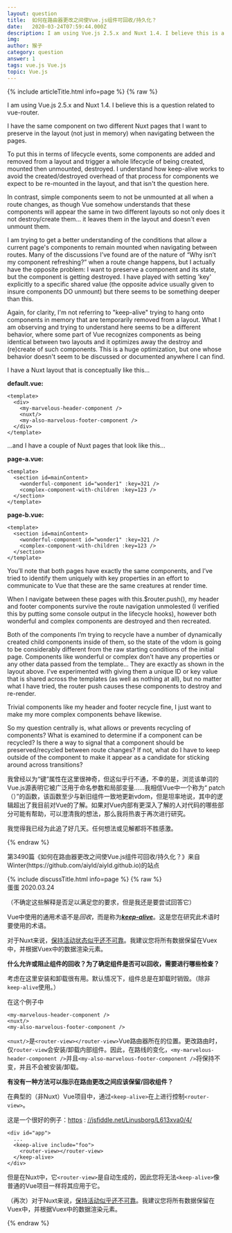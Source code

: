 ```yaml
---
layout: question
title:  如何在路由器更改之间使Vue.js组件可回收/持久化？
date:   2020-03-24T07:59:44.000Z
description: I am using Vue.js 2.5.x and Nuxt 1.4. I believe this is a question related to...
img: 
author: 猴子
category: question
answer: 1
tags: vue.js Vue.js
topic: Vue.js
---
```

<div class="article-root">
  <div class="article">
    {% include articleTitle.html info=page %}
    {% raw %}
    <div class="article-content"><p>I am using Vue.js 2.5.x and Nuxt 1.4. I believe this is a question related to vue-router.</p>

<p>I have the same component on two different Nuxt pages that I want to preserve in the layout (not just in memory) when navigating between the pages. </p>

<p>To put this in terms of lifecycle events, some components are added and removed from a layout and trigger a whole lifecycle of being created, mounted then unmounted, destroyed. I understand how keep-alive works to avoid the created/destroyed overhead of that process for components we expect to be re-mounted in the layout, and that isn't the question here.</p>

<p>In contrast, simple components seem to not be unmounted at all when a route changes, as though Vue somehow understands that these components will appear the same in two different layouts so not only does it not destroy/create them... it leaves them in the layout and doesn't even unmount them.</p>

<p>I am trying to get a better understanding of the conditions that allow a current page's components to remain mounted when navigating between routes. Many of the discussions I’ve found are of the nature of “Why isn’t my component refreshing?” when a route change happens, but I actually have the opposite problem: I want to preserve a component and its state, but the component is getting destroyed. I have played with setting 'key' explicitly to a specific shared value (the opposite advice usually given to insure components DO unmount) but there seems to be something deeper than this.</p>

<p>Again, for clarity, I'm not referring to "keep-alive" trying to hang onto components in memory that are temporarily removed from a layout. What I am observing and trying to understand here seems to be a different behavior, where some part of Vue recognizes components as being identical between two layouts and it optimizes away the destroy and (re)create of such components. This is a huge optimization, but one whose behavior doesn't seem to be discussed or documented anywhere I can find.</p>

<p>I have a Nuxt layout that is conceptually like this…</p>

<p><strong>default.vue:</strong></p>

<pre><code>&lt;template&gt;<font></font>
  &lt;div&gt;<font></font>
    &lt;my-marvelous-header-component /&gt;<font></font>
    &lt;nuxt/&gt;<font></font>
    &lt;my-also-marvelous-footer-component /&gt;<font></font>
  &lt;/div&gt;<font></font>
&lt;/template&gt;<font></font>
</code></pre>

<p>…and I have a couple of Nuxt pages that look like this…</p>

<p><strong>page-a.vue:</strong></p>

<pre><code>&lt;template&gt;<font></font>
  &lt;section id=mainContent&gt;<font></font>
    &lt;wonderful-component id="wonder1" :key=321 /&gt;<font></font>
    &lt;complex-component-with-children :key=123 /&gt;<font></font>
  &lt;/section&gt;<font></font>
&lt;/template&gt;<font></font>
</code></pre>

<p><strong>page-b.vue:</strong></p>

<pre><code>&lt;template&gt;<font></font>
  &lt;section id=mainContent&gt;<font></font>
    &lt;wonderful-component id="wonder1" :key=321 /&gt;<font></font>
    &lt;complex-component-with-children :key=123 /&gt;<font></font>
  &lt;/section&gt;<font></font>
&lt;/template&gt;<font></font>
</code></pre>

<p>You’ll note that both pages have exactly the same components, and I’ve tried to identify them uniquely with key properties in an effort to communicate to Vue that these are the same creatures at render time.</p>

<p>When I navigate between these pages with this.$router.push(), my header and footer components survive the route navigation unmolested (I verified this by putting some console output in the lifecycle hooks), however both wonderful and complex components are destroyed and then recreated.</p>

<p>Both of the components I’m trying to recycle have a number of dynamically created child components inside of them, so the state of the vdom is going to be considerably different from the raw starting conditions of the initial page. Components like wonderful or complex don’t have any properties or any other data passed from the template… They are exactly as shown in the layout above. I’ve experimented with giving them a unique ID or key value that is shared across the templates (as well as nothing at all), but no matter what I have tried, the router push causes these components to destroy and re-render.</p>

<p>Trivial components like my header and footer recycle fine, I just want to make my more complex components behave likewise.</p>

<p>So my question centrally is, what allows or prevents recycling of components? What is examined to determine if a component can be recycled? Is there a way to signal that a component should be preserved/recycled between route changes? If not, what do I have to keep outside of the component to make it appear as a candidate for sticking around across transitions?</p>

<p><font style="vertical-align: inherit;"><font style="vertical-align: inherit;">我曾经以为“键”属性在这里很神奇，但这似乎行不通，不幸的是，浏览该单词的Vue.js源表明它被广泛用于命名参数和局部变量……我相信Vue中一个称为“ patch（）”的函数，该函数至少与新旧组件一致地更新vdom，但是坦率地说，其中的逻辑超出了我目前对Vue的了解。</font><font style="vertical-align: inherit;">如果对Vue内部有更深入了解的人对代码的哪些部分可能有帮助，可以澄清我的想法，那么我将热衷于再次进行研究。</font></font></p>

<p><font style="vertical-align: inherit;"><font style="vertical-align: inherit;">我觉得我已经为此追了好几天。</font><font style="vertical-align: inherit;">任何想法或见解都将不胜感激。</font></font></p></div>
    {% endraw %}
  </div>
  <p class="winter_mark">第3490篇《如何在路由器更改之间使Vue.js组件可回收/持久化？》来自Winter(https://github.com/aiyld/aiyld.github.io)的站点</p>
  <div class="discuss-wrapper">
    {% include discussTitle.html info=page %}
    {% raw %}
    <div class="discuss-list">
    <div class="discuss-item">
        <div class="discuss-parent">
          <div class="discuss-meta">
            <span class="discuss-user">蛋蛋</span>
            <span class="discuss-time">2020.03.24</span>
          </div>
          <div class="discuss-comment"><p><font style="vertical-align: inherit;"><font style="vertical-align: inherit;">（不确定这些解释是否足以满足您的要求，但是我还是要尝试回答它）</font></font></p>

<p><font style="vertical-align: inherit;"><font style="vertical-align: inherit;">Vue中使用的通用术语</font><font style="vertical-align: inherit;">不是</font></font><em><font style="vertical-align: inherit;"><font style="vertical-align: inherit;">回收</font></font></em><font style="vertical-align: inherit;"><font style="vertical-align: inherit;">，</font><font style="vertical-align: inherit;">而是</font><font style="vertical-align: inherit;">称为</font></font><a href="https://vuejs.org/v2/api/#keep-alive" rel="nofollow noreferrer"><strong><em><font style="vertical-align: inherit;"><font style="vertical-align: inherit;">keep-alive</font></font></em></strong></a><font style="vertical-align: inherit;"><font style="vertical-align: inherit;">。</font><font style="vertical-align: inherit;">这是您在研究此术语时要使用的术语。</font></font></p>

<p><font style="vertical-align: inherit;"><font style="vertical-align: inherit;">对于Nuxt来说，</font></font><a href="https://github.com/nuxt/nuxt.js/issues/1706#issuecomment-358236910" rel="nofollow noreferrer"><font style="vertical-align: inherit;"><font style="vertical-align: inherit;">保持活动状态似乎还不可靠</font></font></a><font style="vertical-align: inherit;"><font style="vertical-align: inherit;">。</font><font style="vertical-align: inherit;">我建议您将所有数据保留在Vuex中，并根据Vuex中的数据渲染元素。</font></font></p>

<p><strong><font style="vertical-align: inherit;"><font style="vertical-align: inherit;">什么允许或阻止组件的回收？</font><font style="vertical-align: inherit;">为了确定组件是否可以回收，需要进行哪些检查？</font></font></strong></p>

<p><font style="vertical-align: inherit;"><font style="vertical-align: inherit;">考虑在这里安装和卸载很有用。</font><font style="vertical-align: inherit;">默认情况下，组件总是在卸载时销毁。</font><font style="vertical-align: inherit;">（除非</font></font><code>keep-alive</code><font style="vertical-align: inherit;"><font style="vertical-align: inherit;">使用。）</font></font></p>

<p><font style="vertical-align: inherit;"><font style="vertical-align: inherit;">在这个例子中</font></font></p>

<pre><code>&lt;my-marvelous-header-component /&gt;<font></font>
&lt;nuxt/&gt;<font></font>
&lt;my-also-marvelous-footer-component /&gt;<font></font>
</code></pre>

<p><code>&lt;nuxt/&gt;</code><font style="vertical-align: inherit;"><font style="vertical-align: inherit;">是</font></font><code>&lt;router-view&gt;&lt;/router-view&gt;</code><font style="vertical-align: inherit;"><font style="vertical-align: inherit;">Vue路由器所在的位置。更改路由时，仅</font></font><code>router-view</code><font style="vertical-align: inherit;"><font style="vertical-align: inherit;">会安装/卸载</font><font style="vertical-align: inherit;">内部组件</font><font style="vertical-align: inherit;">。</font><font style="vertical-align: inherit;">因此，在路线的变化，</font></font><code>&lt;my-marvelous-header-component /&gt;</code><font style="vertical-align: inherit;"><font style="vertical-align: inherit;">并且</font></font><code>&lt;my-also-marvelous-footer-component /&gt;</code><font style="vertical-align: inherit;"><font style="vertical-align: inherit;">将保持不变，并且不会被安装/卸载。</font></font></p>

<p><strong><font style="vertical-align: inherit;"><font style="vertical-align: inherit;">有没有一种方法可以指示在路由更改之间应该保留/回收组件？</font></font></strong> </p>

<p><font style="vertical-align: inherit;"><font style="vertical-align: inherit;">在典型的（非Nuxt）Vue项目中，通过</font></font><code>&lt;keep-alive&gt;</code><font style="vertical-align: inherit;"><font style="vertical-align: inherit;">在上进行</font><font style="vertical-align: inherit;">控制</font></font><code>&lt;router-view&gt;</code><font style="vertical-align: inherit;"><font style="vertical-align: inherit;">。</font></font></p>

<p><font style="vertical-align: inherit;"><font style="vertical-align: inherit;">这是一个很好的例子：</font><a href="https://jsfiddle.net/Linusborg/L613xva0/4/" rel="nofollow noreferrer"><font style="vertical-align: inherit;">https</font></a><font style="vertical-align: inherit;"> : </font></font><a href="https://jsfiddle.net/Linusborg/L613xva0/4/" rel="nofollow noreferrer"><font style="vertical-align: inherit;"><font style="vertical-align: inherit;">//jsfiddle.net/Linusborg/L613xva0/4/</font></font></a></p>

<pre><code>&lt;div id="app"&gt;<font></font>
  ...<font></font>
  &lt;keep-alive include="foo"&gt;<font></font>
    &lt;router-view&gt;&lt;/router-view&gt;<font></font>
  &lt;/keep-alive&gt;<font></font>
&lt;/div&gt;<font></font>
</code></pre>

<p><font style="vertical-align: inherit;"><font style="vertical-align: inherit;">但是在Nuxt中，它</font></font><code>&lt;router-view&gt;</code><font style="vertical-align: inherit;"><font style="vertical-align: inherit;">是自动生成的，因此您将无法</font></font><code>&lt;keep-alive&gt;</code><font style="vertical-align: inherit;"><font style="vertical-align: inherit;">像普通的Vue项目一样将其</font><font style="vertical-align: inherit;">应用于</font><font style="vertical-align: inherit;">它。</font></font></p>

<p><font style="vertical-align: inherit;"><font style="vertical-align: inherit;">（再次）对于Nuxt来说，</font></font><a href="https://github.com/nuxt/nuxt.js/issues/1706#issuecomment-358236910" rel="nofollow noreferrer"><font style="vertical-align: inherit;"><font style="vertical-align: inherit;">保持活动似乎还不可靠</font></font></a><font style="vertical-align: inherit;"><font style="vertical-align: inherit;">。</font><font style="vertical-align: inherit;">我建议您将所有数据保留在Vuex中，并根据Vuex中的数据渲染元素。</font></font></p></div>
        </div></div>
    </div>
    {% endraw %}
  </div>
<div>
